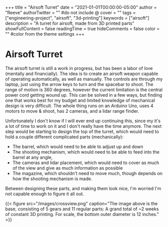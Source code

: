 +++
title = "Airsoft Turret"
date = "2021-01-01T00:00:00-05:00"
author = "Reeve"
authorTwitter = "" #do not include @
cover = ""
tags = ["engineering-project", "airsoft", "3d-printing"]
keywords = ["airsoft"]
description = "A turret for airsoft, made from 3D printed parts"
showFullContent = false
readingTime = true
hideComments = false
color = "" #color from the theme settings
+++

# Airsoft Turret

The airsoft turret is still a work in progress, but has been a labor of love (mentally and financially). The idea is to create an airsoft weapon capable of operating automatically, as well as manually. 
The controls are through my laptop, just using the arrow keys to turn and the spacebar to shoot. 
The range of motion is 360 degrees, however the current limitation is the central power cord getting wound up. 
This can be solved in a few ways, but finding one that works best for my budget and limited knowledge of mechanical design is very difficult. 
The whole thing runs on an Arduino Uno, uses 4 motors to move & shoot, has 2 cameras, and a lidar range finder.

Unfortunately I don't know if I will ever end up continuing this, since my it's a lot of time to work on it and I don't really have the time anymore.
The next step would be starting to design the top of the turret, which would need to hold a couple different complicated parts (mechanically):

- The barrel, which would need to be able to adjust up and down
- The shooting mechanism, which would need to be able to feed into the barrel at any angle,
- The cameras and lidar placement, which would need to cover as much of the view and give as much information as possible
- The magazine, which shouldn't need to move much, though depends on how the shooting mechanism is made.

Between designing these parts, and making them look nice, I'm worried I'm not capable enough to figure it all out.

{{< figure src="/images/crossview.png" caption="The image above is the base, consisting of 5 gears and 11 regular parts: A grand total of ~2 weeks of constant 3D printing. For scale, the bottom outer diameter is 12 inches." >}}
